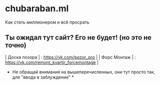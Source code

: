 # chubaraban.ml
Как стать миллионером и всё просрать

## Ты ожидал тут сайт? Его не будет! (но это не точно)

| Доска позора  | : https://vk.com/pozor_pro  |
| Форс Монтаж  | : https://vk.com/remont_kvartir_forcemontage  |

* Не обращай внимания на вышеперечисленных, они тут просто так, для "ввода в заблуждение" *
